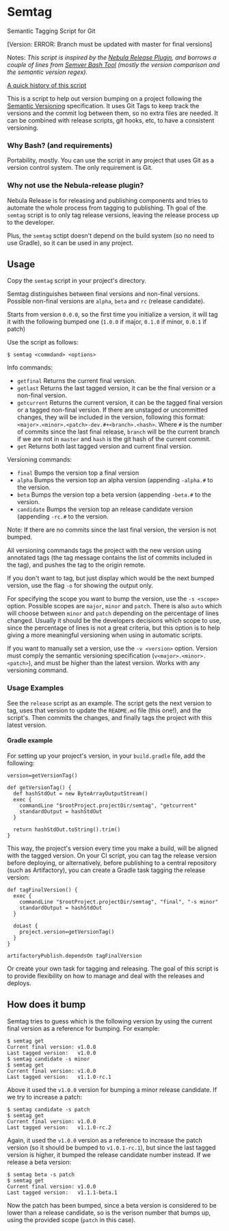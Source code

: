 # Semtag
Semantic Tagging Script for Git

[Version: ERROR: Branch must be updated with master for final versions]

Notes: *This script is inspired by the [Nebula Release Plugin](https://github.com/nebula-plugins/nebula-release-plugin), and borrows a couple of lines from [Semver Bash Tool](https://github.com/fsaintjacques/semver-tool) (mostly the version comparison and the semantic version regex).*

[A quick history of this script](https://medium.com/@dr_notsokind/semantic-tagging-with-git-1254dbded22)

This is a script to help out version bumping on a project following the [Semantic Versioning](http://semver.org/) specification. It uses Git Tags to keep track the versions and the commit log between them, so no extra files are needed. It can be combined with release scripts, git hooks, etc, to have a consistent versioning.

### Why Bash? (and requirements)

Portability, mostly. You can use the script in any project that uses Git as a version control system. The only requirement is Git.

### Why not use the Nebula-release plugin?

Nebula Release is for releasing and publishing components and tries to automate the whole process from tagging to publishing. Th goal of the `semtag` script is to only tag release versions, leaving the release process up to the developer.

Plus, the `semtag` sctipt doesn't depend on the build system (so no need to use Gradle), so it can be used in any project.

## Usage

Copy the `semtag` script in your project's directory.

Semtag distinguishes between final versions and non-final versions. Possible non-final versions are `alpha`, `beta` and `rc` (release candidate).

Starts from version `0.0.0`, so the first time you initialize a version, it will tag it with the following bumped one (`1.0.0` if major, `0.1.0` if minor, `0.0.1` if patch)

Use the script as follows:

```
$ semtag <commdand> <options>
```

Info commands:

* `getfinal` Returns the current final version.
* `getlast` Returns the last tagged version, it can be the final version or a non-final version.
* `getcurrent` Returns the current version, it can be the tagged final version or a tagged non-final version. If there are unstaged or uncommitted changes, they will be included in the version, following this format: `<major>.<minor>.<patch>-dev.#+<branch>.<hash>`. Where `#` is the number of commits since the last final release, `branch` will be the current branch if we are not in `master` and `hash` is the git hash of the current commit.
* `get` Returns both last tagged version and current final version.

Versioning commands:

* `final` Bumps the version top a final version
* `alpha` Bumps the version top an alpha version (appending `-alpha.#` to the version.
* `beta` Bumps the version top a beta version (appending `-beta.#` to the version.
* `candidate` Bumps the version top an release candidate version (appending `-rc.#` to the version.

Note: If there are no commits since the last final version, the version is not bumped.

All versioning commands tags the project with the new version using annotated tags (the tag message contains the list of commits included in the tag), and pushes the tag to the origin remote.

If you don't want to tag, but just display which would be the next bumped version, use the flag `-o` for showing the output only.

For specifying the scope you want to bump the version, use the `-s <scope>` option. Possible scopes are `major`, `minor` and `patch`. There is also `auto` which will choose between `minor` and `patch` depending on the percentage of lines changed. Usually it should be the developers decisions which scope to use, since the percentage of lines is not a great criteria, but this option is to help giving a more meaningful versioning when using in automatic scripts.

If you want to manually set a version, use the `-v <version>` option. Version must comply the semantic versioning specification (`v<major>.<minor>.<patch>`), and must be higher than the latest version. Works with any versioning command.

### Usage Examples

See the `release` script as an example. The script gets the next version to tag, uses that version to update the `README.md` file (this one!), and the script's. Then commits the changes, and finally tags the project with this latest version.

#### Gradle example

For setting up your project's version, in your `build.gradle` file, add the following:

```
version=getVersionTag()

def getVersionTag() {
  def hashStdOut = new ByteArrayOutputStream()
  exec {
    commandLine "$rootProject.projectDir/semtag", "getcurrent"
    standardOutput = hashStdOut
  }

  return hashStdOut.toString().trim()
}
```

This way, the project's version every time you make a build, will be aligned with the tagged version. On your CI script, you can tag the release version before deploying, or alternatively, before publishing to a central repository (such as Artifactory), you can create a Gradle task tagging the release version:

```
def tagFinalVersion() {
  exec {
    commandLine "$rootProject.projectDir/semtag", "final", "-s minor"
    standardOutput = hashStdOut
  }
  
  doLast {
    project.version=getVersionTag()
  }
}

artifactoryPublish.dependsOn tagFinalVersion
```

Or create your own task for tagging and releasing. The goal of this script is to provide flexibility on how to manage and deal with the releases and deploys.

## How does it bump

Semtag tries to guess which is the following version by using the current final version as a reference for bumping. For example:

```
$ semtag get
Current final version: v1.0.0
Last tagged version:   v1.0.0
$ semtag candidate -s minor
$ semtag get
Current final version: v1.0.0
Last tagged version:   v1.1.0-rc.1
```

Above it used the `v1.0.0` version for bumping a minor release candidate. If we try to increase a patch:

```
$ semtag candidate -s patch
$ semtag get
Current final version: v1.0.0
Last tagged version:   v1.1.0-rc.2
```

Again, it used the `v1.0.0` version as a reference to increase the patch version (so it should be bumped to `v1.0.1-rc.1`), but since the last tagged version is higher, it bumped the release candidate number instead. If we release a beta version:

```
$ semtag beta -s patch
$ semtag get
Current final version: v1.0.0
Last tagged version:   v1.1.1-beta.1
```

Now the patch has been bumped, since a beta version is considered to be lower than a release candidate, so is the verison number that bumps up, using the provided scope (`patch` in this case).

